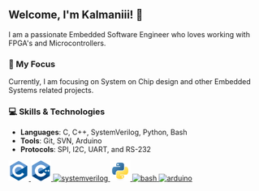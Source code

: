 ## Welcome, I'm Kalmaniii! 👋

I am a passionate Embedded Software Engineer who loves working with FPGA's and Microcontrollers.

### 🚀 My Focus

Currently, I am focusing on System on Chip design and other Embedded Systems related projects.

### 💻 Skills & Technologies

- **Languages**: C, C++, SystemVerilog, Python, Bash
- **Tools**: Git, SVN, Arduino
- **Protocols**: SPI, I2C, UART, and RS-232

<p align="left"> 
  <a href="https://www.cprogramming.com/" target="_blank" rel="noreferrer"> <img src="https://raw.githubusercontent.com/devicons/devicon/master/icons/c/c-original.svg" alt="c" width="40" height="40"/> </a> 
  <a href="https://www.w3schools.com/cpp/" target="_blank" rel="noreferrer"> <img src="https://raw.githubusercontent.com/devicons/devicon/master/icons/cplusplus/cplusplus-original.svg" alt="cplusplus" width="40" height="40"/> </a>
  <a href="https://en.wikipedia.org/wiki/SystemVerilog" target="_blank" rel="noreferrer"> <img src="https://raw.githubusercontent.com/file-icons/source/master/svg/SystemVerilog.svg?sanitize=true" alt="systemverilog" width="40" height="40"/> </a>
  <a href="https://www.python.org" target="_blank" rel="noreferrer"> <img src="https://raw.githubusercontent.com/devicons/devicon/master/icons/python/python-original.svg" alt="python" width="40" height="40"/> </a> 
  <a href="https://www.gnu.org/software/bash/" target="_blank" rel="noreferrer"> <img src="https://www.vectorlogo.zone/logos/gnu_bash/gnu_bash-icon.svg" alt="bash" width="40" height="40"/> </a> 
  <a href="https://www.arduino.cc/" target="_blank" rel="noreferrer"> <img src="https://cdn.worldvectorlogo.com/logos/arduino-1.svg" alt="arduino" width="40" height="40"/> </a> 
</p>

<!--
<h3 align="left">Languages and Tools:</h3>
### 🌱 I’m currently learning

- [What are you learning or exploring right now?]
- [Anything else you're diving into?]

### 📫 How to reach me

- Email: [your email]
- LinkedIn: [your LinkedIn URL]
- Twitter: [your Twitter handle]
- GitHub: [your GitHub profile link]

**kalmaniii/Kalmaniii** is a ✨ _special_ ✨ repository because its `README.md` (this file) appears on your GitHub profile.

Here are some ideas to get you started:

- 🔭 I’m currently working on ...
- 🌱 I’m currently learning ...
- 👯 I’m looking to collaborate on ...
- 🤔 I’m looking for help with ...
- 💬 Ask me about ...
- 📫 How to reach me: ...
- 😄 Pronouns: ...
- ⚡ Fun fact: ...
-->
